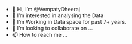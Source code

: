 - 👋 Hi, I’m @VempatyDheeraj
- 👀 I’m interested in analysing the Data
- 🌱 I’m Working in Data space for past 7+ years.
- 💞️ I’m looking to collaborate on ...
- 📫 How to reach me ...

<!---
VempatyDheeraj/VempatyDheeraj is a ✨ special ✨ repository because its `README.md` (this file) appears on your GitHub profile.
You can click the Preview link to take a look at your changes.
--->
